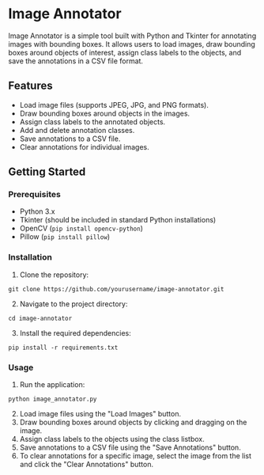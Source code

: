 
# Image Annotator

Image Annotator is a simple tool built with Python and Tkinter for annotating images with bounding boxes. It allows users to load images, draw bounding boxes around objects of interest, assign class labels to the objects, and save the annotations in a CSV file format.

## Features

- Load image files (supports JPEG, JPG, and PNG formats).
- Draw bounding boxes around objects in the images.
- Assign class labels to the annotated objects.
- Add and delete annotation classes.
- Save annotations to a CSV file.
- Clear annotations for individual images.

## Getting Started

### Prerequisites

- Python 3.x
- Tkinter (should be included in standard Python installations)
- OpenCV (`pip install opencv-python`)
- Pillow (`pip install pillow`)

### Installation

1. Clone the repository:

```
git clone https://github.com/yourusername/image-annotator.git
```

2. Navigate to the project directory:

```
cd image-annotator
```

3. Install the required dependencies:

```
pip install -r requirements.txt
```

### Usage

1. Run the application:

```
python image_annotator.py
```

2. Load image files using the "Load Images" button.
3. Draw bounding boxes around objects by clicking and dragging on the image.
4. Assign class labels to the objects using the class listbox.
5. Save annotations to a CSV file using the "Save Annotations" button.
6. To clear annotations for a specific image, select the image from the list and click the "Clear Annotations" button.

